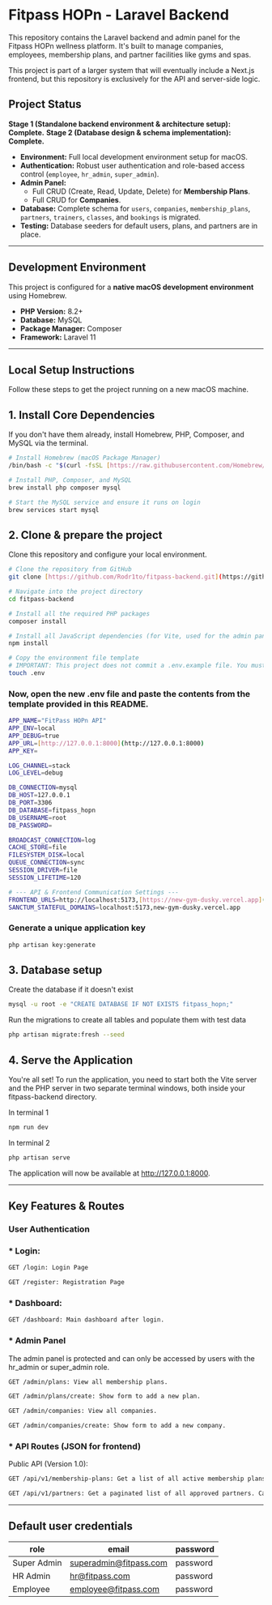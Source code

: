 # Fitpass HOPn - Laravel Backend

This repository contains the Laravel backend and admin panel for the Fitpass HOPn wellness platform. It's built to manage companies, employees, membership plans, and partner facilities like gyms and spas.

This project is part of a larger system that will eventually include a Next.js frontend, but this repository is exclusively for the API and server-side logic.

## Project Status

**Stage 1 (Standalone backend environment & architecture setup): Complete.**
**Stage 2 (Database design & schema implementation): Complete.**
* **Environment:** Full local development environment setup for macOS.
* **Authentication:** Robust user authentication and role-based access control (`employee`, `hr_admin`, `super_admin`).
* **Admin Panel:**
    * Full CRUD (Create, Read, Update, Delete) for **Membership Plans**.
    * Full CRUD for **Companies**.
* **Database:** Complete schema for `users`, `companies`, `membership_plans`, `partners`, `trainers`, `classes`, and `bookings` is migrated.
* **Testing:** Database seeders for default users, plans, and partners are in place.

---

## Development Environment

This project is configured for a **native macOS development environment** using Homebrew.

* **PHP Version:** 8.2+
* **Database:** MySQL
* **Package Manager:** Composer
* **Framework:** Laravel 11

---


## Local Setup Instructions

Follow these steps to get the project running on a new macOS machine.

## 1. Install Core Dependencies
If you don't have them already, install Homebrew, PHP, Composer, and MySQL via the terminal.

```bash
# Install Homebrew (macOS Package Manager)
/bin/bash -c "$(curl -fsSL [https://raw.githubusercontent.com/Homebrew/install/HEAD/install.sh](https://raw.githubusercontent.com/Homebrew/install/HEAD/install.sh))"

# Install PHP, Composer, and MySQL
brew install php composer mysql

# Start the MySQL service and ensure it runs on login
brew services start mysql

```

## 2. Clone & prepare the project
Clone this repository and configure your local environment.

```bash
# Clone the repository from GitHub
git clone [https://github.com/Rodr1to/fitpass-backend.git](https://github.com/Rodr1to/fitpass-backend.git)

# Navigate into the project directory
cd fitpass-backend

# Install all the required PHP packages
composer install

# Install all JavaScript dependencies (for Vite, used for the admin panel)
npm install

# Copy the environment file template
# IMPORTANT: This project does not commit a .env.example file. You must create it.
touch .env
```

### Now, open the new .env file and paste the contents from the template provided in this README.

```bash
APP_NAME="FitPass HOPn API"
APP_ENV=local
APP_DEBUG=true
APP_URL=[http://127.0.0.1:8000](http://127.0.0.1:8000)
APP_KEY=

LOG_CHANNEL=stack
LOG_LEVEL=debug

DB_CONNECTION=mysql
DB_HOST=127.0.0.1
DB_PORT=3306
DB_DATABASE=fitpass_hopn
DB_USERNAME=root
DB_PASSWORD=

BROADCAST_CONNECTION=log
CACHE_STORE=file
FILESYSTEM_DISK=local
QUEUE_CONNECTION=sync
SESSION_DRIVER=file
SESSION_LIFETIME=120

# --- API & Frontend Communication Settings ---
FRONTEND_URLS=http://localhost:5173,[https://new-gym-dusky.vercel.app](https://new-gym-dusky.vercel.app)
SANCTUM_STATEFUL_DOMAINS=localhost:5173,new-gym-dusky.vercel.app

```

### Generate a unique application key
```bash
php artisan key:generate
```

## 3. Database setup
Create the database if it doesn't exist

```bash
mysql -u root -e "CREATE DATABASE IF NOT EXISTS fitpass_hopn;"
```

Run the migrations to create all tables and populate them with test data

```bash
php artisan migrate:fresh --seed
```

## 4. Serve the Application
You're all set! To run the application, you need to start both the Vite server and the PHP server in two separate terminal windows, both inside your fitpass-backend directory.

In terminal 1
```bash
npm run dev
```
In terminal 2
```bash
php artisan serve
```

The application will now be available at http://127.0.0.1:8000.

---

## Key Features & Routes

### User Authentication
### * Login: 
```bash
GET /login: Login Page

GET /register: Registration Page
```

### * Dashboard: 
```bash
GET /dashboard: Main dashboard after login.
```

### * Admin Panel
The admin panel is protected and can only be accessed by users with the hr_admin or super_admin role.



```bash
GET /admin/plans: View all membership plans.

GET /admin/plans/create: Show form to add a new plan.

GET /admin/companies: View all companies.

GET /admin/companies/create: Show form to add a new company.
```

### * API Routes (JSON for frontend)

Public API (Version 1.0):
```bash
GET /api/v1/membership-plans: Get a list of all active membership plans.

GET /api/v1/partners: Get a paginated list of all approved partners. Can be filtered with ?city= and ?type=.
```

---

## Default user credentials

| role        | email                  | password |
|-------------|------------------------|----------|
| Super Admin | superadmin@fitpass.com | password |
| HR Admin    | hr@fitpass.com         | password |
| Employee    | employee@fitpass.com   | password |

